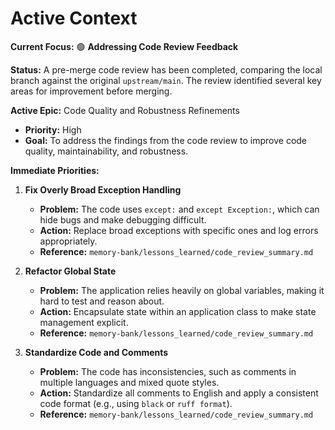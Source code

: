# Active Context

**Current Focus:** 🟢 **Addressing Code Review Feedback**

**Status:** A pre-merge code review has been completed, comparing the local branch against the original `upstream/main`. The review identified several key areas for improvement before merging.

**Active Epic:** Code Quality and Robustness Refinements

- **Priority:** High
- **Goal:** To address the findings from the code review to improve code quality, maintainability, and robustness.

**Immediate Priorities:**

1.  **Fix Overly Broad Exception Handling**
    -   **Problem:** The code uses `except:` and `except Exception:`, which can hide bugs and make debugging difficult.
    -   **Action:** Replace broad exceptions with specific ones and log errors appropriately.
    -   **Reference:** `memory-bank/lessons_learned/code_review_summary.md`

2.  **Refactor Global State**
    -   **Problem:** The application relies heavily on global variables, making it hard to test and reason about.
    -   **Action:** Encapsulate state within an application class to make state management explicit.
    -   **Reference:** `memory-bank/lessons_learned/code_review_summary.md`

3.  **Standardize Code and Comments**
    -   **Problem:** The code has inconsistencies, such as comments in multiple languages and mixed quote styles.
    -   **Action:** Standardize all comments to English and apply a consistent code format (e.g., using `black` or `ruff format`).
    -   **Reference:** `memory-bank/lessons_learned/code_review_summary.md`